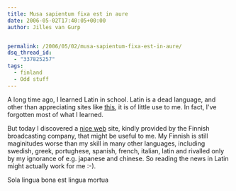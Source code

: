 ```yaml
---
title: Musa sapientum fixa est in aure
date: 2006-05-02T17:40:05+00:00
author: Jilles van Gurp


permalink: /2006/05/02/musa-sapientum-fixa-est-in-aure/
dsq_thread_id:
  - "337825257"
tags:
  - finland
  - Odd stuff
---
```

A long time ago, I learned Latin in school. Latin is a dead language, and other than appreciating sites like [this](http://www.tam-lin.org/abby/latin.html), it is of little use to me. In fact, I've forgotten most of what I learned.

But today I discovered a [nice web](http://www.yleradio1.fi/nuntii/id90.shtml) site, kindly provided by the Finnish broadcasting company, that might be useful to me. My Finnish is still maginitudes worse than my skill in many other languages, including swedish, greek, portughese, spanish, french, italian, latin and rivalled only by my ignorance of e.g. japanese and chinese. So reading the news in Latin might actually work for me :-).

Sola lingua bona est lingua mortua